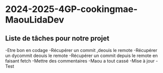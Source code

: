 # 2024-2025-4GP-cookingmae-MaouLidaDev

## Liste de tâches pour notre projet
 -Etre bon en codage
 -Récupérer un commit ,deouis le remote
 -Récupérer un dycommit deouis le remote
 -Récupérer un commit depuis le remote en faisant fetch 
 -Mettre des commentaires 
 -Maou a tout cassé
 -Mise à jour 
 -Test